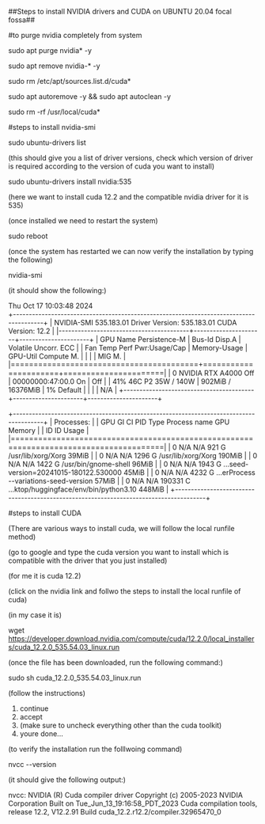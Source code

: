 ##Steps to install NVIDIA drivers and CUDA on UBUNTU 20.04 focal fossa##

#to purge nvidia completely from system



sudo apt purge nvidia* -y

sudo apt remove nvidia-* -y

sudo rm /etc/apt/sources.list.d/cuda*

sudo apt autoremove -y && sudo apt autoclean -y

sudo rm -rf /usr/local/cuda*




#steps to install nvidia-smi



sudo ubuntu-drivers list



(this should give you a list of driver versions, check which version of driver is required according to the version of cuda you want to install)



sudo ubuntu-drivers install nvidia:535



(here we want to install cuda 12.2 and the compatible nvidia driver for it is 535)

(once installed we need to restart the system)



sudo reboot

(once the system has restarted we can now verify the installation by typing the following)



nvidia-smi



(it should show the following:)

Thu Oct 17 10:03:48 2024       
+---------------------------------------------------------------------------------------+
| NVIDIA-SMI 535.183.01             Driver Version: 535.183.01   CUDA Version: 12.2     |
|-----------------------------------------+----------------------+----------------------+
| GPU  Name                 Persistence-M | Bus-Id        Disp.A | Volatile Uncorr. ECC |
| Fan  Temp   Perf          Pwr:Usage/Cap |         Memory-Usage | GPU-Util  Compute M. |
|                                         |                      |               MIG M. |
|=========================================+======================+======================|
|   0  NVIDIA RTX A4000               Off | 00000000:47:00.0  On |                  Off |
| 41%   46C    P2              35W / 140W |    902MiB / 16376MiB |      1%      Default |
|                                         |                      |                  N/A |
+-----------------------------------------+----------------------+----------------------+
                                                                                         
+---------------------------------------------------------------------------------------+
| Processes:                                                                            |
|  GPU   GI   CI        PID   Type   Process name                            GPU Memory |
|        ID   ID                                                             Usage      |
|=======================================================================================|
|    0   N/A  N/A       921      G   /usr/lib/xorg/Xorg                           39MiB |
|    0   N/A  N/A      1296      G   /usr/lib/xorg/Xorg                          190MiB |
|    0   N/A  N/A      1422      G   /usr/bin/gnome-shell                         96MiB |
|    0   N/A  N/A      1943      G   ...seed-version=20241015-180122.530000       45MiB |
|    0   N/A  N/A      4232      G   ...erProcess --variations-seed-version       57MiB |
|    0   N/A  N/A    190331      C   ...ktop/huggingface/env/bin/python3.10      448MiB |
+---------------------------------------------------------------------------------------+

#steps to install CUDA

(There are various ways to install cuda, we will follow the local runfile method)

(go to google and type the cuda version you want to install which is compatible with the driver that you just installed)

(for me it is cuda 12.2)

(click on the nvidia link and follwo the steps to install the local runfile of cuda)

(in my case it is)



wget https://developer.download.nvidia.com/compute/cuda/12.2.0/local_installers/cuda_12.2.0_535.54.03_linux.run



(once the file has been downloaded, run the following command:)



sudo sh cuda_12.2.0_535.54.03_linux.run



(follow the instructions)

1. continue
2. accept
3. (make sure to uncheck everything other than the cuda toolkit)
4. youre done...

(to verify the installation run the folllwoing command)



nvcc --version



(it should give the following output:)

nvcc: NVIDIA (R) Cuda compiler driver
Copyright (c) 2005-2023 NVIDIA Corporation
Built on Tue_Jun_13_19:16:58_PDT_2023
Cuda compilation tools, release 12.2, V12.2.91
Build cuda_12.2.r12.2/compiler.32965470_0






